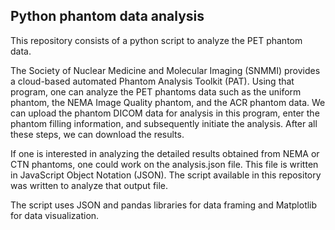 ## Python phantom data analysis
This repository consists of a python script to analyze the PET phantom data.

The Society of Nuclear Medicine and Molecular Imaging (SNMMI) provides a cloud-based automated Phantom Analysis Toolkit (PAT). Using that program, one can analyze the PET phantoms data such as the uniform phantom, the NEMA Image Quality phantom, and the ACR phantom data. We can upload the phantom DICOM data for analysis in this program, enter the phantom filling information, and subsequently initiate the analysis. After all these steps, we can download the results.

If one is interested in analyzing the detailed results obtained from NEMA or CTN phantoms, one could work on the analysis.json file. This file is written in JavaScript Object Notation (JSON). The script available in this repository was written to analyze that output file.

The script uses JSON and pandas libraries for data framing and Matplotlib for data visualization.

